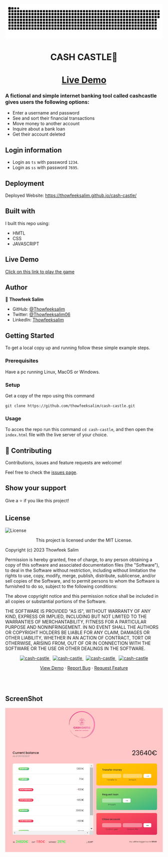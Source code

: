 
<a href=#><img src="snake.svg"></a>
<br>
<h1 align="center"> <strong> CASH CASTLE🤑 </strong> </h1> 
<h1 align="center"><a href="https://thowfeeksalim.github.io/cash-castle">Live Demo</a></h1>


### A fictional and simple internet banking tool called cashcastle gives users the following options:
- Enter a username and password 
- See and sort their financial transactions
- Move money to another account 
- Inquire about a bank loan 
- Get their account deleted


## Login information
- Login as `ts` with password `1234`.
- Login as `ss` with password `7695`.


## Deployment

Deployed Website: https://thowfeeksalim.github.io/cash-castle/



<!-- ![screenshot](screenshot.png) -->

## Built with

I built this repo using:

 - HMTL
 - CSS
 - JAVASCRIPT

## Live Demo

[Click on this link to play the game](https://github.com/thowfeeksalim/cash-castle)

 ## Author

👤 **Thowfeek Salim**

- GitHub: [@Thowfeeksalim](https://github.com/thowfeeksalim)
- Twitter: [@Thowfeeksalim06](https://twitter.com/thowfeeksalim6) 
- LinkedIn: [Thowfeeksalim](https://www.linkedin.com/in/thowfeek-salim-294760211) 

## Getting Started

To get a local copy up and running follow these simple example steps.

### Prerequisites

Have a pc running Linux, MacOS or Windows.

### Setup

Get a copy of the repo using this command

`git clone https://github.com/thowfeeksalim/cash-castle.git`

### Usage

To acces the repo run this command `cd cash-castle`, and then open the `index.html` file with the live server of your choice.


## 🤝 Contributing

Contributions, issues and feature requests are welcome!

Feel free to check the [issues page](https://github.com/thowfeeksalim/cash-castle/issues).

## Show your support

Give a ⭐️ if you like this project!

## License

![License](https://img.shields.io/badge/license-MIT%20License-blue.svg)
<p align="center">
This project is licensed under the MIT License.

Copyright (c) 2023 Thowfeek Salim

Permission is hereby granted, free of charge, to any person obtaining a copy
of this software and associated documentation files (the "Software"), to deal
in the Software without restriction, including without limitation the rights
to use, copy, modify, merge, publish, distribute, sublicense, and/or sell
copies of the Software, and to permit persons to whom the Software is
furnished to do so, subject to the following conditions:

The above copyright notice and this permission notice shall be included in all
copies or substantial portions of the Software.

THE SOFTWARE IS PROVIDED "AS IS", WITHOUT WARRANTY OF ANY KIND, EXPRESS OR
IMPLIED, INCLUDING BUT NOT LIMITED TO THE WARRANTIES OF MERCHANTABILITY,
FITNESS FOR A PARTICULAR PURPOSE AND NONINFRINGEMENT. IN NO EVENT SHALL THE
AUTHORS OR COPYRIGHT HOLDERS BE LIABLE FOR ANY CLAIM, DAMAGES OR OTHER
LIABILITY, WHETHER IN AN ACTION OF CONTRACT, TORT OR OTHERWISE, ARISING FROM,
OUT OF OR IN CONNECTION WITH THE SOFTWARE OR THE USE OR OTHER DEALINGS IN THE
SOFTWARE.



                                            
<p align="center">                   
<a href="https://github.com/thowfeeksalim/cash-castle/fork" target="blank">            
<img src="https://img.shields.io/github/forks/thowfeeksalim/cash-castle?style=flat-square" alt="cash-castle"/>
</a>&nbsp;
<a href="https://github.com/thowfeeksalim/cash-castle/stargazers" target="blank">
<img src="https://img.shields.io/github/stars/thowfeeksalim/cash-castle?style=flat-square" alt="cash-castle"/>
</a>&nbsp;
<a href="https://github.com/thowfeeksalim/cash-castle/issues" target="blank">
<img src="https://img.shields.io/github/issues/thowfeeksalim/cash-castle?style=flat-square" alt="cash-castle"/>
</a>&nbsp;
<a href="https://github.com/thowfeeksalim/cash-castle/pulls" target="blank">
<img src="https://img.shields.io/github/issues-pr/thowfeeksalim/cash-castle?style=flat-square" alt="cash-castle"/>
</a>
</p>
 
<p align="center">
  <a href="https://thowfeeksalim.github.io/cash-castle" target="blank">View Demo</a>
  ·
  <a href="https://github.com/thowfeeksalim/cash-castle/issues/new/choose">Report Bug</a>
  ·
  <a href="https://github.com/thowfeeksalim/cash-castle/issues/new/choose">Request Feature</a>
</p>
<br>
<br>

## ScreenShot

<img align="center" width="" src="demo.png">
